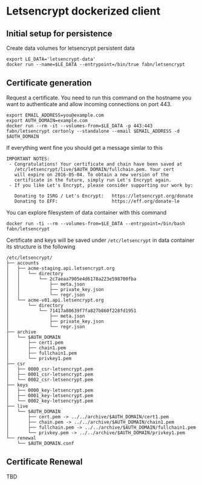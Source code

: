 # Letsencrypt dockerized client

## Initial setup for persistence

Create data volumes for letsencrypt persistent data

```
export LE_DATA='letsencrypt-data'
docker run --name=$LE_DATA --entrypoint=/bin/true fabn/letsencrypt
```

## Certificate generation

Request a certificate. You need to run this command on the hostname you want to authenticate and allow incoming connections on port 443.

```
export EMAIL_ADDRESS=you@example.com
export AUTH_DOMAIN=example.com
docker run --rm -it --volumes-from=$LE_DATA -p 443:443 fabn/letsencrypt certonly --standalone --email $EMAIL_ADDRESS -d $AUTH_DOMAIN
```

If everything went fine you should get a message simlar to this

```
IMPORTANT NOTES:
 - Congratulations! Your certificate and chain have been saved at
   /etc/letsencrypt/live/$AUTH_DOMAIN/fullchain.pem. Your cert
   will expire on 2016-05-04. To obtain a new version of the
   certificate in the future, simply run Let's Encrypt again.
 - If you like Let's Encrypt, please consider supporting our work by:

   Donating to ISRG / Let's Encrypt:   https://letsencrypt.org/donate
   Donating to EFF:                    https://eff.org/donate-le
```

You can explore filesystem of data container with this command

```
docker run -ti --rm --volumes-from=$LE_DATA --entrypoint=/bin/bash fabn/letsencrypt
```

Certificate and keys will be saved under `/etc/letsencrypt` in data container its structure is the following

```
/etc/letsencrypt/
├── accounts
│   ├── acme-staging.api.letsencrypt.org
│   │   └── directory
│   │       └── 2c7aeaa7905e4d6178a223e598700fba
│   │           ├── meta.json
│   │           ├── private_key.json
│   │           └── regr.json
│   └── acme-v01.api.letsencrypt.org
│       └── directory
│           └── 71417a80639f7fa827b860f228fd1951
│               ├── meta.json
│               ├── private_key.json
│               └── regr.json
├── archive
│   └── $AUTH_DOMAIN
│       ├── cert1.pem
│       ├── chain1.pem
│       ├── fullchain1.pem
│       └── privkey1.pem
├── csr
│   ├── 0000_csr-letsencrypt.pem
│   ├── 0001_csr-letsencrypt.pem
│   └── 0002_csr-letsencrypt.pem
├── keys
│   ├── 0000_key-letsencrypt.pem
│   ├── 0001_key-letsencrypt.pem
│   └── 0002_key-letsencrypt.pem
├── live
│   └── $AUTH_DOMAIN
│       ├── cert.pem -> ../../archive/$AUTH_DOMAIN/cert1.pem
│       ├── chain.pem -> ../../archive/$AUTH_DOMAIN/chain1.pem
│       ├── fullchain.pem -> ../../archive/$AUTH_DOMAIN/fullchain1.pem
│       └── privkey.pem -> ../../archive/$AUTH_DOMAIN/privkey1.pem
└── renewal
    └── $AUTH_DOMAIN.conf
```

## Certificate Renewal

TBD